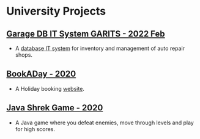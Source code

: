 # University Projects

## [Garage DB IT System GARITS - 2022 Feb](https://github.com/John-LucaGIT/uni/tree/main/Garage%20DB%20IT%20System)
- A [database IT system](http://byteme.jkutschera.com/) for inventory and management of auto repair shops.

## [BookADay - 2020](https://github.com/John-LucaGIT/uni/tree/main/BookADay)
- A Holiday booking [website](https://smcse.city.ac.uk/student/adbt167/city/).

## [Java Shrek Game - 2020](https://github.com/John-LucaGIT/uni/tree/main/Java)
- A Java game where you defeat enemies, move through levels and play for high scores.
